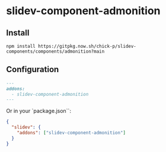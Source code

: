 # slidev-component-admonition

## Install

```shell
npm install https://gitpkg.now.sh/chick-p/slidev-components/components/admonition?main
```

## Configuration

```markdown
---
addons:
  - slidev-component-admonition
---
```

Or in your `package.json``:

```json
{
  "slidev": {
    "addons": ["slidev-component-admonition"]
  }
}
```
